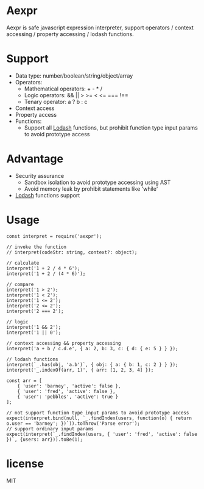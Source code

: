 # Aexpr

Aexpr is safe javascript expression interpreter, support operators / context accessing / property accessing / lodash functions.

# Support
* Data type: number/boolean/string/object/array
* Operators: 
    * Mathematical operators: + - * / 
    * Logic operators: && || > >= < <= === !== 
    * Tenary operator: a ? b : c
* Context access
* Property access
* Functions: 
    * Support all [Lodash](https://lodash.com/docs/4.17.15) functions, but prohibit function type input params to avoid prototype access

# Advantage
* Security assurance
    * Sandbox isolation to avoid prototype accessing using AST
    * Avoid memory leak by prohibit statements like 'while'
* [Lodash](https://lodash.com/docs/4.17.15) functions support

# Usage
```
const interpret = require('aexpr');

// invoke the function
// interpret(codeStr: string, context?: object);

// calculate
interpret('1 + 2 / 4 * 6');
interpret('1 + 2 / (4 * 6)');

// compare
interpret('1 > 2');
interpret('1 < 2');
interpret('1 <= 2');
interpret('2 <= 2');
interpret('2 === 2');

// logic
interpret('1 && 2');
interpret('1 || 0');

// context accessing && property accessing
interpret('a + b / c.d.e', { a: 2, b: 3, c: { d: { e: 5 } } });

// lodash functions
interpret(`_.has(obj, 'a.b')`, { obj: { a: { b: 1, c: 2 } } });
interpret('_.indexOf(arr, 1)', { arr: [1, 2, 3, 4] });

const arr = [
    { 'user': 'barney', 'active': false },
    { 'user': 'fred', 'active': false },
    { 'user': 'pebbles', 'active': true }
];

// not support function type input params to avoid prototype access
expect(interpret.bind(null, `_.findIndex(users, function(o) { return o.user == 'barney'; })`)).toThrow('Parse error');
// support ordinary input params
expect(interpret(`_.findIndex(users, { 'user': 'fred', 'active': false })`, {users: arr})).toBe(1);

```

# license
MIT
